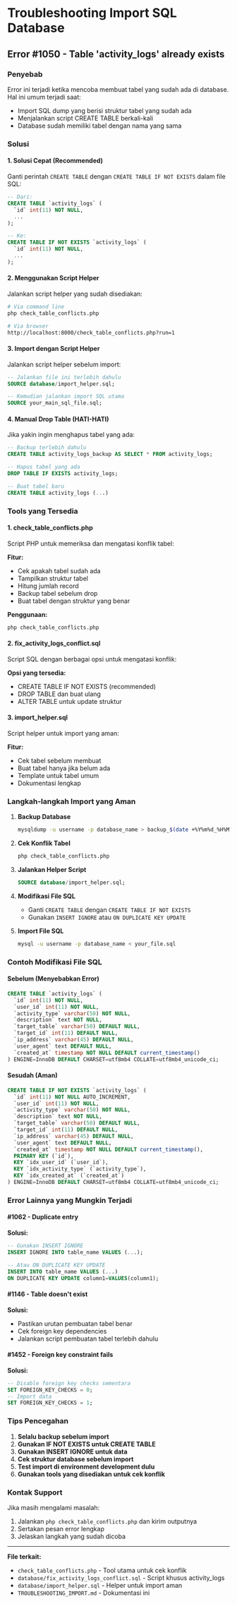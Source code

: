 # Troubleshooting Import SQL Database

## Error #1050 - Table 'activity_logs' already exists

### Penyebab
Error ini terjadi ketika mencoba membuat tabel yang sudah ada di database. Hal ini umum terjadi saat:
- Import SQL dump yang berisi struktur tabel yang sudah ada
- Menjalankan script CREATE TABLE berkali-kali
- Database sudah memiliki tabel dengan nama yang sama

### Solusi

#### 1. Solusi Cepat (Recommended)
Ganti perintah `CREATE TABLE` dengan `CREATE TABLE IF NOT EXISTS` dalam file SQL:

```sql
-- Dari:
CREATE TABLE `activity_logs` (
  `id` int(11) NOT NULL,
  ...
);

-- Ke:
CREATE TABLE IF NOT EXISTS `activity_logs` (
  `id` int(11) NOT NULL,
  ...
);
```

#### 2. Menggunakan Script Helper
Jalankan script helper yang sudah disediakan:

```bash
# Via command line
php check_table_conflicts.php

# Via browser
http://localhost:8000/check_table_conflicts.php?run=1
```

#### 3. Import dengan Script Helper
Jalankan script helper sebelum import:

```sql
-- Jalankan file ini terlebih dahulu
SOURCE database/import_helper.sql;

-- Kemudian jalankan import SQL utama
SOURCE your_main_sql_file.sql;
```

#### 4. Manual Drop Table (HATI-HATI)
Jika yakin ingin menghapus tabel yang ada:

```sql
-- Backup terlebih dahulu
CREATE TABLE activity_logs_backup AS SELECT * FROM activity_logs;

-- Hapus tabel yang ada
DROP TABLE IF EXISTS activity_logs;

-- Buat tabel baru
CREATE TABLE activity_logs (...)
```

### Tools yang Tersedia

#### 1. check_table_conflicts.php
Script PHP untuk memeriksa dan mengatasi konflik tabel:

**Fitur:**
- Cek apakah tabel sudah ada
- Tampilkan struktur tabel
- Hitung jumlah record
- Backup tabel sebelum drop
- Buat tabel dengan struktur yang benar

**Penggunaan:**
```bash
php check_table_conflicts.php
```

#### 2. fix_activity_logs_conflict.sql
Script SQL dengan berbagai opsi untuk mengatasi konflik:

**Opsi yang tersedia:**
- CREATE TABLE IF NOT EXISTS (recommended)
- DROP TABLE dan buat ulang
- ALTER TABLE untuk update struktur

#### 3. import_helper.sql
Script helper untuk import yang aman:

**Fitur:**
- Cek tabel sebelum membuat
- Buat tabel hanya jika belum ada
- Template untuk tabel umum
- Dokumentasi lengkap

### Langkah-langkah Import yang Aman

1. **Backup Database**
   ```bash
   mysqldump -u username -p database_name > backup_$(date +%Y%m%d_%H%M%S).sql
   ```

2. **Cek Konflik Tabel**
   ```bash
   php check_table_conflicts.php
   ```

3. **Jalankan Helper Script**
   ```sql
   SOURCE database/import_helper.sql;
   ```

4. **Modifikasi File SQL**
   - Ganti `CREATE TABLE` dengan `CREATE TABLE IF NOT EXISTS`
   - Gunakan `INSERT IGNORE` atau `ON DUPLICATE KEY UPDATE`

5. **Import File SQL**
   ```bash
   mysql -u username -p database_name < your_file.sql
   ```

### Contoh Modifikasi File SQL

#### Sebelum (Menyebabkan Error)
```sql
CREATE TABLE `activity_logs` (
  `id` int(11) NOT NULL,
  `user_id` int(11) NOT NULL,
  `activity_type` varchar(50) NOT NULL,
  `description` text NOT NULL,
  `target_table` varchar(50) DEFAULT NULL,
  `target_id` int(11) DEFAULT NULL,
  `ip_address` varchar(45) DEFAULT NULL,
  `user_agent` text DEFAULT NULL,
  `created_at` timestamp NOT NULL DEFAULT current_timestamp()
) ENGINE=InnoDB DEFAULT CHARSET=utf8mb4 COLLATE=utf8mb4_unicode_ci;
```

#### Sesudah (Aman)
```sql
CREATE TABLE IF NOT EXISTS `activity_logs` (
  `id` int(11) NOT NULL AUTO_INCREMENT,
  `user_id` int(11) NOT NULL,
  `activity_type` varchar(50) NOT NULL,
  `description` text NOT NULL,
  `target_table` varchar(50) DEFAULT NULL,
  `target_id` int(11) DEFAULT NULL,
  `ip_address` varchar(45) DEFAULT NULL,
  `user_agent` text DEFAULT NULL,
  `created_at` timestamp NOT NULL DEFAULT current_timestamp(),
  PRIMARY KEY (`id`),
  KEY `idx_user_id` (`user_id`),
  KEY `idx_activity_type` (`activity_type`),
  KEY `idx_created_at` (`created_at`)
) ENGINE=InnoDB DEFAULT CHARSET=utf8mb4 COLLATE=utf8mb4_unicode_ci;
```

### Error Lainnya yang Mungkin Terjadi

#### #1062 - Duplicate entry
**Solusi:**
```sql
-- Gunakan INSERT IGNORE
INSERT IGNORE INTO table_name VALUES (...);

-- Atau ON DUPLICATE KEY UPDATE
INSERT INTO table_name VALUES (...) 
ON DUPLICATE KEY UPDATE column1=VALUES(column1);
```

#### #1146 - Table doesn't exist
**Solusi:**
- Pastikan urutan pembuatan tabel benar
- Cek foreign key dependencies
- Jalankan script pembuatan tabel terlebih dahulu

#### #1452 - Foreign key constraint fails
**Solusi:**
```sql
-- Disable foreign key checks sementara
SET FOREIGN_KEY_CHECKS = 0;
-- Import data
SET FOREIGN_KEY_CHECKS = 1;
```

### Tips Pencegahan

1. **Selalu backup sebelum import**
2. **Gunakan IF NOT EXISTS untuk CREATE TABLE**
3. **Gunakan INSERT IGNORE untuk data**
4. **Cek struktur database sebelum import**
5. **Test import di environment development dulu**
6. **Gunakan tools yang disediakan untuk cek konflik**

### Kontak Support

Jika masih mengalami masalah:
1. Jalankan `php check_table_conflicts.php` dan kirim outputnya
2. Sertakan pesan error lengkap
3. Jelaskan langkah yang sudah dicoba

---

**File terkait:**
- `check_table_conflicts.php` - Tool utama untuk cek konflik
- `database/fix_activity_logs_conflict.sql` - Script khusus activity_logs
- `database/import_helper.sql` - Helper untuk import aman
- `TROUBLESHOOTING_IMPORT.md` - Dokumentasi ini